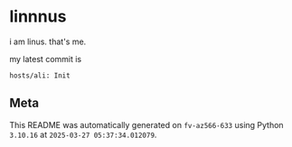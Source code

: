# linnnus

i am linus. that's me.

my latest commit is

```
hosts/ali: Init
```

## Meta

This README was automatically generated on `fv-az566-633` using Python
`3.10.16` at `2025-03-27 05:37:34.012079`.
